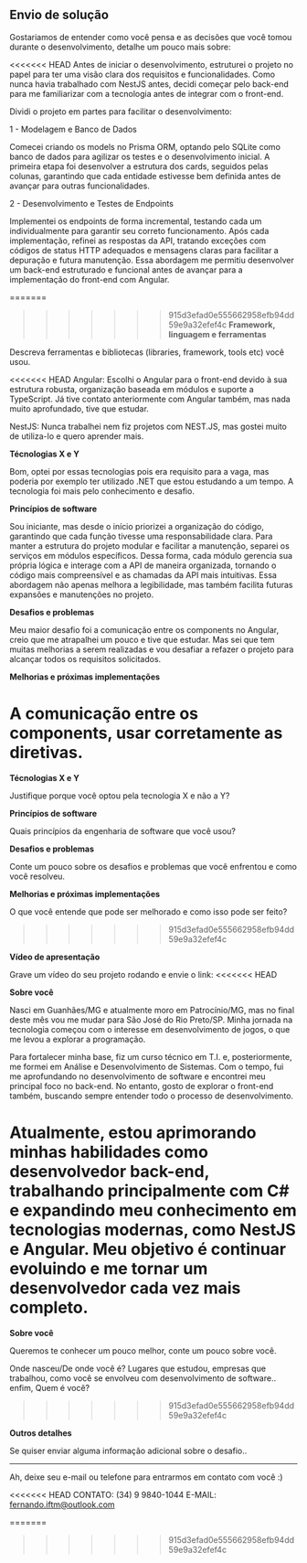 ## Envio de solução

Gostariamos de entender como você pensa e as decisões que você tomou durante o desenvolvimento, detalhe um pouco mais sobre:

<<<<<<< HEAD
Antes de iniciar o desenvolvimento, estruturei o projeto no papel para ter uma visão clara dos requisitos e funcionalidades. Como nunca havia trabalhado com NestJS antes, decidi começar pelo back-end para me familiarizar com a tecnologia antes de integrar com o front-end.

Dividi o projeto em partes para facilitar o desenvolvimento:

1 - Modelagem e Banco de Dados

Comecei criando os models no Prisma ORM, optando pelo SQLite como banco de dados para agilizar os testes e o desenvolvimento inicial.
A primeira etapa foi desenvolver a estrutura dos cards, seguidos pelas colunas, garantindo que cada entidade estivesse bem definida antes de avançar para outras funcionalidades.

2 - Desenvolvimento e Testes de Endpoints

Implementei os endpoints de forma incremental, testando cada um individualmente para garantir seu correto funcionamento.
Após cada implementação, refinei as respostas da API, tratando exceções com códigos de status HTTP adequados e mensagens claras para facilitar a depuração e futura manutenção.
Essa abordagem me permitiu desenvolver um back-end estruturado e funcional antes de avançar para a implementação do front-end com Angular.

=======
>>>>>>> 915d3efad0e555662958efb94dd59e9a32efef4c
**Framework, linguagem e ferramentas**

Descreva ferramentas e bibliotecas (libraries, framework, tools etc) você usou.

<<<<<<< HEAD
Angular: Escolhi o Angular para o front-end devido à sua estrutura robusta, organização baseada em módulos e suporte a TypeScript.
Já  tive contato anteriormente com Angular também, mas nada muito aprofundado, tive que estudar.

NestJS: Nunca trabalhei nem fiz projetos com NEST.JS, mas gostei muito de utiliza-lo e quero aprender mais.

**Técnologias X e Y**

Bom, optei por essas tecnologias pois era requisito para a vaga, mas poderia por exemplo ter utilizado .NET que estou estudando a um tempo.
A tecnologia foi mais pelo conhecimento e desafio.

**Princípios de software**

Sou iniciante, mas desde o início priorizei a organização do código, garantindo que cada função tivesse uma responsabilidade clara.
Para manter a estrutura do projeto modular e facilitar a manutenção, separei os serviços em módulos específicos. Dessa forma, cada módulo gerencia sua própria lógica e interage com a API de maneira organizada, tornando o código mais compreensível e as chamadas da API mais intuitivas.
Essa abordagem não apenas melhora a legibilidade, mas também facilita futuras expansões e manutenções no projeto.

**Desafios e problemas**

Meu maior desafio foi a comunicação entre os components no Angular, creio que me atrapalhei um pouco e tive que estudar.
Mas sei que tem muitas melhorias a serem realizadas e vou desafiar a refazer o projeto para alcançar todos os requisitos solicitados.

**Melhorias e próximas implementações**

A comunicação entre os components, usar corretamente as diretivas.
=======
**Técnologias X e Y**

Justifique porque você optou pela tecnologia X e não a Y?

**Princípios de software**

Quais princípios da engenharia de software que você usou?

**Desafios e problemas**

Conte um pouco sobre os desafios e problemas que você enfrentou e como você resolveu.

**Melhorias e próximas implementações**

O que você entende que pode ser melhorado e como isso pode ser feito?
>>>>>>> 915d3efad0e555662958efb94dd59e9a32efef4c

**Vídeo de apresentação**

Grave um vídeo do seu projeto rodando e envie o link:
<<<<<<< HEAD


**Sobre você**

Nasci em Guanhães/MG e atualmente moro em Patrocínio/MG, mas no final deste mês vou me mudar para São José do Rio Preto/SP. Minha jornada na tecnologia começou com o interesse em desenvolvimento de jogos, o que me levou a explorar a programação.

Para fortalecer minha base, fiz um curso técnico em T.I. e, posteriormente, me formei em Análise e Desenvolvimento de Sistemas. Com o tempo, fui me aprofundando no desenvolvimento de software e encontrei meu principal foco no back-end. No entanto, gosto de explorar o front-end também, buscando sempre entender todo o processo de desenvolvimento.

Atualmente, estou aprimorando minhas habilidades como desenvolvedor back-end, trabalhando principalmente com C# e expandindo meu conhecimento em tecnologias modernas, como NestJS e Angular. Meu objetivo é continuar evoluindo e me tornar um desenvolvedor cada vez mais completo.
=======
<!-- Dica: você pode usar o https://jam.dev/ para facilitar sua gravação ;) -->

**Sobre você**

Queremos te conhecer um pouco melhor, conte um pouco sobre você.

Onde nasceu/De onde você é? Lugares que estudou, empresas que trabalhou, como você se envolveu com desenvolvimento de software.. enfim, Quem é você?
>>>>>>> 915d3efad0e555662958efb94dd59e9a32efef4c

**Outros detalhes**

Se quiser enviar alguma informação adicional sobre o desafio..


---

Ah, deixe seu e-mail ou telefone para entrarmos em contato com você :) 

<<<<<<< HEAD
CONTATO: (34) 9 9840-1044
E-MAIL: fernando.iftm@outlook.com

=======
>>>>>>> 915d3efad0e555662958efb94dd59e9a32efef4c


